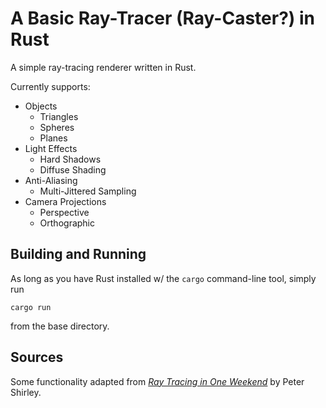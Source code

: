# A Basic Ray-Tracer (Ray-Caster?) in Rust

A simple ray-tracing renderer written in Rust.

Currently supports:
- Objects
  - Triangles
  - Spheres
  - Planes
- Light Effects
  - Hard Shadows
  - Diffuse Shading
- Anti-Aliasing
  - Multi-Jittered Sampling
- Camera Projections
  - Perspective
  - Orthographic

## Building and Running
As long as you have Rust installed w/ the `cargo` command-line tool, simply run

```
cargo run
```

from the base directory.

## Sources
Some functionality adapted from [_Ray Tracing in One Weekend_](https://raytracing.github.io/books/RayTracingInOneWeekend.html) by Peter Shirley.